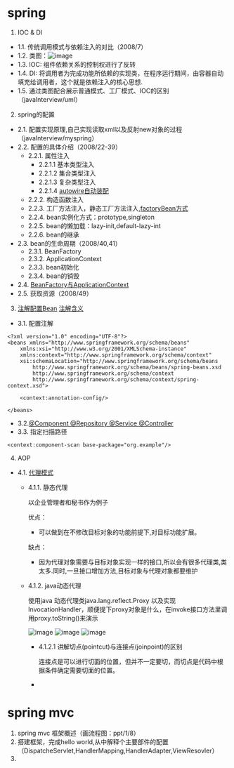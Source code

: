 # spring
1. IOC & DI
- 1.1. 传统调用模式与依赖注入的对比（2008/7）
- 1.2. 类图：![image](G:/SSM备课/DemoClass.png)
- 1.3. IOC: 组件依赖关系的控制权进行了反转
- 1.4. DI: 将调用者为完成功能所依赖的实现类，在程序运行期间，由容器自动填充给调用者，这个就是依赖注入的核心思想.
- 1.5. 通过类图配合展示普通模式、工厂模式、IOC的区别（javaInterview/uml）
2. spring的配置
 - 2.1. 配置实现原理,自己实现读取xml以及反射new对象的过程（javaInterview/myspring）
 - 2.2. 配置的具体介绍（2008/22-39）
   - 2.2.1. 属性注入
     - 2.2.1.1 基本类型注入
     - 2.2.1.2 集合类型注入
     - 2.2.1.3 复杂类型注入
     - 2.2.1.4 [autowire自动装配](https://docs.spring.io/spring/docs/4.3.19.BUILD-SNAPSHOT/spring-framework-reference/htmlsingle/#beans-factory-autowire)
   - 2.2.2. 构造函数注入
   - 2.2.3. 工厂方法注入，静态工厂方法注入,[factoryBean方式](https://docs.spring.io/spring/docs/4.3.19.BUILD-SNAPSHOT/spring-framework-reference/htmlsingle/#beans-factory-extension-factorybean)
   - 2.2.4. bean实例化方式：prototype,singleton
   - 2.2.5. bean的懒加载：lazy-init,default-lazy-int
   - 2.2.6. bean的继承
 - 2.3. bean的生命周期（2008/40,41）
   - 2.3.1. BeanFactory
   - 2.3.2. ApplicationContext
   - 2.3.3. bean初始化
   - 2.3.4. bean的销毁
 - 2.4. [BeanFactory与ApplicationContext](https://www.cnblogs.com/xiaoxi/p/5846416.html)
 - 2.5. 获取资源（2008/49）
3. [注解配置Bean](https://docs.spring.io/spring/docs/4.3.19.BUILD-SNAPSHOT/spring-framework-reference/htmlsingle/#beans-annotation-config)
 [注解含义](https://blog.csdn.net/briblue/article/details/73824058)
 - 3.1. 配置注解
```
<?xml version="1.0" encoding="UTF-8"?>
<beans xmlns="http://www.springframework.org/schema/beans"
    xmlns:xsi="http://www.w3.org/2001/XMLSchema-instance"
    xmlns:context="http://www.springframework.org/schema/context"
    xsi:schemaLocation="http://www.springframework.org/schema/beans
        http://www.springframework.org/schema/beans/spring-beans.xsd
        http://www.springframework.org/schema/context
        http://www.springframework.org/schema/context/spring-context.xsd">

    <context:annotation-config/>

</beans>
```
 - 3.2.[@Component @Repository @Service @Controller](https://docs.spring.io/spring/docs/4.3.19.BUILD-SNAPSHOT/spring-framework-reference/htmlsingle/#beans-stereotype-annotations)
 - 3.3. 指定扫描路径
 
```
<context:component-scan base-package="org.example"/>
```


4. AOP
  - 4.1. [代理模式](https://www.cnblogs.com/cenyu/p/6289209.html)
    - 4.1.1. 静态代理
    
       以企业管理者和秘书作为例子

       优点：
       
       - 可以做到在不修改目标对象的功能前提下,对目标功能扩展。

       缺点：
       
       - 因为代理对象需要与目标对象实现一样的接口,所以会有很多代理类,类太多.同时,一旦接口增加方法,目标对象与代理对象都要维护

    - 4.1.2. java动态代理
    
       使用java 动态代理类java.lang.reflect.Proxy
       以及实现InvocationHandler，顺便提下proxy对象是什么，在invoke接口方法里调用proxy.toString()来演示
       
       ![image](G:/SSM备课/aop.png)
       ![image](G:/SSM备课/aop2.png)
       ![image](G:/SSM备课/aop3.png)
       
       - 4.1.2.1 讲解切点(pointcut)与连接点(joinpoint)的区别
       
          连接点是可以进行切面的位置，但并不一定要切，而切点是代码中根据条件确定需要切面的位置。
       
       - 

# spring mvc
1. spring mvc 框架概述（画流程图：ppt/1/8）
2. 搭建框架，完成hello world,从中解释个主要部件的配置（DispatcheServlet,HandlerMapping,HandlerAdapter,ViewResovler）
3. 